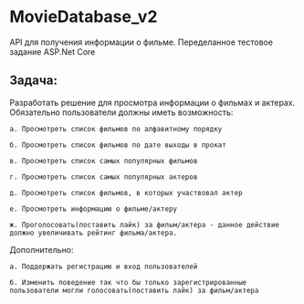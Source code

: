 # MovieDatabase_v2
API для получения информации о фильме. Переделанное тестовое задание
ASP.Net Core 

## Задача:
Разработать решение для просмотра информации о фильмах и актерах.
Обязательно пользователи должны иметь возможность:

	а. Просмотреть список фильмов по алфавитному порядку

	б. Просмотреть список фильмов по дате выходы в прокат
	
	в. Просмотреть список самых популярных фильмов
	
	г. Просмотреть список самых популярных актеров
	
	д. Просмотреть список фильмов, в которых участвовал актер
	
	е. Просмотреть информацию о фильме/актеру
	
	ж. Проголосовать(поставить лайк) за фильм/актера - данное действие должно увеличивать рейтинг фильма/актера.

Дополнительно:

	а. Поддержать регистрацию и вход пользователей
	
	б. Изменить поведение так что бы только зарегистрированные пользователи могли голосовать(поставить лайк) за фильм/актера
 
